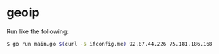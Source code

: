 # geoip

Run like the following:

```sh
$ go run main.go $(curl -s ifconfig.me) 92.87.44.226 75.181.186.168
```
